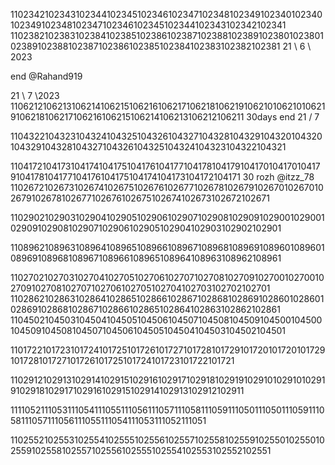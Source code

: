 1102342102343102344102345102346102347102348102349102340102340102349102348102347102346102345102344102343102342102341
1102382102383102384102385102386102387102388102389102380102380102389102388102387102386102385102384102383102382102381
21 \ 6 \ 2023

end @Rahand919

21 \ 7 \2023
1106212106213106214106215106216106217106218106219106210106210106219106218106217106216106215106214106213106212106211
30days end 21 / 7

1104322104323104324104325104326104327104328104329104320104320104329104328104327104326104325104324104323104322104321

1104172104173104174104175104176104177104178104179104170104170104179104178104177104176104175104174104173104172104171
30 rozh @itzz_78
1102672102673102674102675102676102677102678102679102670102670102679102678102677102676102675102674102673102672102671

1102902102903102904102905102906102907102908102909102900102900102909102908102907102906102905102904102903102902102901

1108962108963108964108965108966108967108968108969108960108960108969108968108967108966108965108964108963108962108961

1102702102703102704102705102706102707102708102709102700102700102709102708102707102706102705102704102703102702102701
1102862102863102864102865102866102867102868102869102860102860102869102868102867102866102865102864102863102862102861
1104502104503104504104505104506104507104508104509104500104500104509104508104507104506104505104504104503104502104501

1101722101723101724101725101726101727101728101729101720101720101729101728101727101726101725101724101723101722101721

1102912102913102914102915102916102917102918102919102910102910102919102918102917102916102915102914102913102912102911

1111052111053111054111055111056111057111058111059111050111050111059111058111057111056111055111054111053111052111051


1102552102553102554102555102556102557102558102559102550102550102559102558102557102556102555102554102553102552102551
